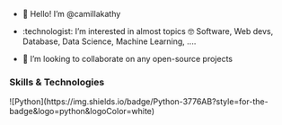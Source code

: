 - 👋 Hello! I’m @camillakathy
- <p>:technologist: I’m interested in almost topics 🤓 Software, Web devs, Database, Data Science, Machine Learning, .... </p>
- 💞️ I’m looking to collaborate on any open-source projects
<h3>Skills & Technologies</h3>
<p align="left"> ![Python](https://img.shields.io/badge/Python-3776AB?style=for-the-badge&logo=python&logoColor=white) </p>
